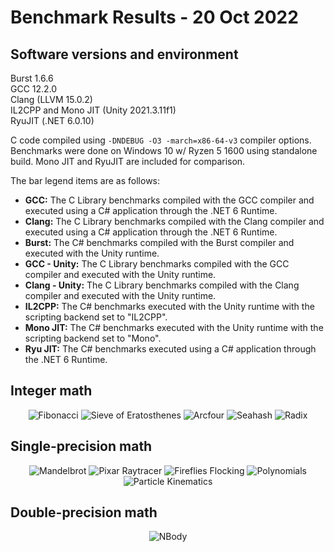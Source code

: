 # Benchmark Results - 20 Oct 2022

## Software versions and environment
Burst 1.6.6<br/>
GCC 12.2.0<br/>
Clang (LLVM 15.0.2)<br/>
IL2CPP and Mono JIT (Unity 2021.3.11f1)<br/>
RyuJIT (.NET 6.0.10)

C code compiled using `-DNDEBUG -O3 -march=x86-64-v3` compiler options. Benchmarks were done on Windows 10 w/ Ryzen 5 1600 using standalone build. Mono JIT and RyuJIT are included for comparison.

The bar legend items are as follows:
<ul>
  <li><strong>GCC:</strong> The C Library benchmarks compiled with the GCC compiler and executed using a C# application through the .NET 6 Runtime.</li>
  <li><strong>Clang:</strong> The C Library benchmarks compiled with the Clang compiler and executed using a C# application through the .NET 6 Runtime.</li>
  <li><strong>Burst:</strong> The C# benchmarks compiled with the Burst compiler and executed with the Unity runtime.</li>
  <li><strong>GCC - Unity:</strong> The C Library benchmarks compiled with the GCC compiler and executed with the Unity runtime.</li>
  <li><strong>Clang - Unity:</strong> The C Library benchmarks compiled with the Clang compiler and executed with the Unity runtime.</li>
  <li><strong>IL2CPP:</strong> The C# benchmarks executed with the Unity runtime with the scripting backend set to "IL2CPP".</li>
  <li><strong>Mono JIT:</strong> The C# benchmarks executed with the Unity runtime with the scripting backend set to "Mono".</li>
  <li><strong>Ryu JIT:</strong> The C# benchmarks executed using a C# application through the .NET 6 Runtime.</li>
</ul>

## Integer math

<p align="center"> 
  <img src="https://raw.githubusercontent.com/XJDHDR/BurstBenchmarks/master/benchmark_results_2022-10-20/img/Fibonacci.png" alt="Fibonacci">
  <img src="https://raw.githubusercontent.com/XJDHDR/BurstBenchmarks/master/benchmark_results_2022-10-20/img/Sieve_of_Eratosthenes.png" alt="Sieve of Eratosthenes">
  <img src="https://raw.githubusercontent.com/XJDHDR/BurstBenchmarks/master/benchmark_results_2022-10-20/img/Arcfour.png" alt="Arcfour">
  <img src="https://raw.githubusercontent.com/XJDHDR/BurstBenchmarks/master/benchmark_results_2022-10-20/img/Seahash.png" alt="Seahash">
  <img src="https://raw.githubusercontent.com/XJDHDR/BurstBenchmarks/master/benchmark_results_2022-10-20/img/Radix.png" alt="Radix">
</p>

## Single-precision math

<p align="center"> 
  <img src="https://raw.githubusercontent.com/XJDHDR/BurstBenchmarks/master/benchmark_results_2022-10-20/img/Mandelbrot.png" alt="Mandelbrot">
  <img src="https://raw.githubusercontent.com/XJDHDR/BurstBenchmarks/master/benchmark_results_2022-10-20/img/Pixar_Raytracer.png" alt="Pixar Raytracer">
  <img src="https://raw.githubusercontent.com/XJDHDR/BurstBenchmarks/master/benchmark_results_2022-10-20/img/Fireflies_Flocking.png" alt="Fireflies Flocking">
  <img src="https://raw.githubusercontent.com/XJDHDR/BurstBenchmarks/master/benchmark_results_2022-10-20/img/Polynomials.png" alt="Polynomials">
  <img src="https://raw.githubusercontent.com/XJDHDR/BurstBenchmarks/master/benchmark_results_2022-10-20/img/Particle_Kinematics.png" alt="Particle Kinematics">
</p>

## Double-precision math

<p align="center"> 
  <img src="https://raw.githubusercontent.com/XJDHDR/BurstBenchmarks/master/benchmark_results_2022-10-20/img/NBody.png" alt="NBody">
</p>
